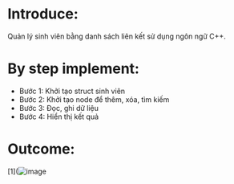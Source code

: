 # Introduce:
Quản lý sinh viên bằng danh sách liên kết sử dụng ngôn ngữ C++.
# By step implement:
- Bước 1: Khởi tạo struct sinh viên 
- Bước 2: Khởi tạo node để thêm, xóa, tìm kiếm 
- Bước 3: Đọc, ghi dữ liệu 
- Bước 4: Hiển thị kết quả 
# Outcome:
[1](![image](https://github.com/user-attachments/assets/1003ef18-16fe-4e38-a8df-ae74568542ab)




